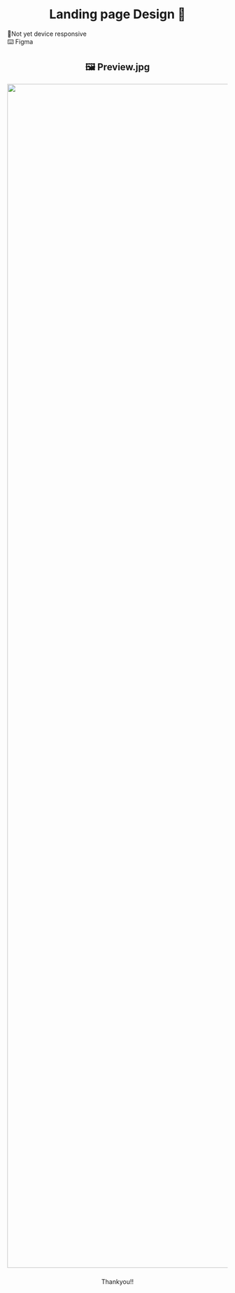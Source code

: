 <h1 align="center">Landing page Design 📄</h1>

<p align="left">📱Not yet device responsive<br>⌨️ Figma</p>

###

<h2 align="center">🖼️ Preview.jpg</h2>

<div align="center">
  <img height="2700" src="https://cdn.discordapp.com/attachments/1055648482691661926/1301384012346163221/Food_Landing_Page_UI.jpg?ex=672447cf&is=6722f64f&hm=755448bdb765643bbcc274d1dd5b359939a4b6d8aa7cea12c46aa79bb46841a5&"  />
</div>

###

<p align="center">Thankyou!!</p>

###
